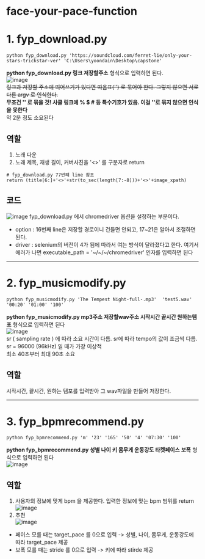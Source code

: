 # face-your-pace-function

# 1. fyp_download.py 
```
python fyp_download.py 'https://soundcloud.com/ferret-lie/only-your-stars-trickstar-ver' 'C:\Users\yoondain\Desktop\capstone'
```
**python fyp_download.py 링크 저장할주소** 형식으로 입력하면 된다.</br>
![image](https://user-images.githubusercontent.com/76734572/171096196-113e1b27-ec9a-4f94-a1d8-2112320b6fb1.png)
</br>
~~링크과 저장할 주소에 띄어쓰기가 있다면 따옴표('') 로 묶어야 한다. 그렇지 않으면 서로 다른 argv 로 인식한다.</br>~~
**무조건 '' 로 묶을 것! 사클 링크에 % $ # 등 특수기호가 있음. 이걸 ''로 묶지 않으면 인식을 못한다** </br>
약 2분 정도 소요된다</br>

## 역할
1. 노래 다운
2. 노래 제목, 재생 길이, 커버사진을 '<>' 를 구분자로 return 
```
# fyp_download.py 77번쨰 line 참조
return (title[6:]+'<>'+str(to_sec(length[7:-8]))+'<>'+image_xpath)
```

## 코드
![image](https://user-images.githubusercontent.com/76734572/170977182-b0fd64d0-38ce-4525-af8f-d99f9c4d0a7a.png)
fyp_download.py 에서 chromedriver 옵션을 설정하는 부분이다.
- option : 16번째 line은 저장할 경로이니 건들면 안되고, 17~21은 알아서 조절하면 된다.
- driver : selenium의 버전이 4가 됨에 따라서 여는 방식이 달라졌다고 한다. 여기서 에러가 나면 executable_path = '~/~/~/chromedriver' 인자를 입력하면 된다 

----
# 2. fyp_musicmodify.py
```
python fyp_musicmodify.py 'The Tempest Night-full-.mp3'  'test5.wav' '00:20' '01:00' '100'    
```
**python fyp_musicmodify.py mp3주소 저장할wav주소 시작시간 끝시간 원하는템포** 형식으로 입력하면 된다 </br>
![image](https://user-images.githubusercontent.com/76734572/171096112-3e08b093-b0eb-4e2c-9f9a-853eac211fe3.png)</br>
sr ( sampling rate ) 에 따라 소요 시간이 다름. sr에 따라 tempo의 값이 조금씩 다름. sr = 96000 (96kHz) 일 때가 가장 이상적 </br>
최소 40초부터 최대 90초 소요</br>
## 역할
시작시간, 끝시간, 원하는 템포를 입력받아 그 wav파일을 만들어 저장한다.

----
# 3. fyp_bpmrecommend.py
```
python fyp_bpmrecommend.py 'm' '23' '165' '50' '4' '07:30' '100'    
```
**python fyp_bpmrecommend.py 성별 나이 키 몸무게 운동강도 타켓페이스 보폭** 형식으로 입력하면 된다</br>
![image](https://user-images.githubusercontent.com/76734572/171382990-5061ad6f-f90a-4897-8914-3100d5c19f95.png)</br>

## 역할
1. 사용자의 정보에 맞게 bpm 을 제공한다. 입력한 정보에 맞는 bpm 범위를 return</br>
![image](https://user-images.githubusercontent.com/76734572/171344389-cdec34c3-5b67-4dc1-8264-890a136828ff.png)</br>
2. 추천</br>
![image](https://user-images.githubusercontent.com/76734572/171383346-f5a4f4d9-0058-4c00-ba0f-48b3c07ababa.png)</br>
- 페이스 모를 때는 target_pace 를 0으로 입력 -> 성별, 나이, 몸무게, 운동강도에 따라 target_pace 제공
- 보폭 모를 때는 stride 를 0으로 입력 -> 키에 따라 stirde 제공

























